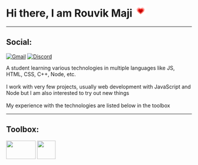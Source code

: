 # Hi there, I am Rouvik Maji <img src="https://github.com/Rouvik/Rouvik/blob/8a3a378a19fb63016cfa2c5fa6019d53492681e6/Assets/heart.gif">

---
## Social:  
<a href="mailto: majirouvik@gmail.com">![Gmail](https://img.shields.io/static/v1?style=for-the-badge&color=brightgreen&message=Gmail&logo=Gmail)</a> <a href="https://discord.gg/STfKRKtZtS">![Discord](https://img.shields.io/static/v1?style=for-the-badge&color=brightgreen&message=Discord&logo=Discord)</a>  

<div>
A student learning various technologies in multiple languages like JS, HTML, CSS, C++, Node, etc.  <br><br>
I work with very few projects, usually web development with JavaScript and Node but I am also interested to try out new things  <br><br>
My experience with the technologies are listed below in the toolbox
</div>

---
## Toolbox:  
<img src="https://cdn.worldvectorlogo.com/logos/nodejs-1.svg" width=80 height=50> <img src="https://cdn.worldvectorlogo.com/logos/logo-javascript.svg" width=50 height=50>

